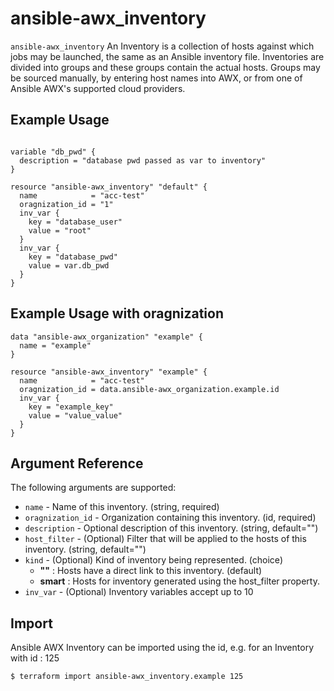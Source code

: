 
# ansible-awx_inventory

`ansible-awx_inventory` An Inventory is a collection of hosts against which jobs may be launched, the same as an Ansible inventory file. Inventories are divided into groups and these groups contain the actual hosts. Groups may be sourced manually, by entering host names into AWX, or from one of Ansible AWX's supported cloud providers.

## Example Usage

```hcl

variable "db_pwd" {
  description = "database pwd passed as var to inventory"
}

resource "ansible-awx_inventory" "default" {
  name            = "acc-test"
  oragnization_id = "1"
  inv_var {
    key = "database_user"
    value = "root"
  }
  inv_var {
    key = "database_pwd"
    value = var.db_pwd
  }
}
```

## Example Usage with  oragnization

```hcl
data "ansible-awx_organization" "example" {
  name = "example"
}

resource "ansible-awx_inventory" "example" {
  name            = "acc-test"
  oragnization_id = data.ansible-awx_organization.example.id
  inv_var {
    key = "example_key"
    value = "value_value"
  }
}
```

## Argument Reference

The following arguments are supported:

* `name` - Name of this inventory. (string, required) 
* `oragnization_id` - Organization containing this inventory. (id, required)
* `description` - Optional description of this inventory. (string, default="")
* `host_filter` - (Optional)  Filter that will be applied to the hosts of this inventory. (string, default="")
* `kind` - (Optional)  Kind of inventory being represented. (choice) 
  * **""** :  Hosts have a direct link to this inventory. (default)
  * **smart** : Hosts for inventory generated using the host_filter property.
* `inv_var` - (Optional) Inventory variables accept up to 10 


## Import

Ansible AWX Inventory can be imported using the id, e.g. for an Inventory with id : 125

```sh
$ terraform import ansible-awx_inventory.example 125
```
